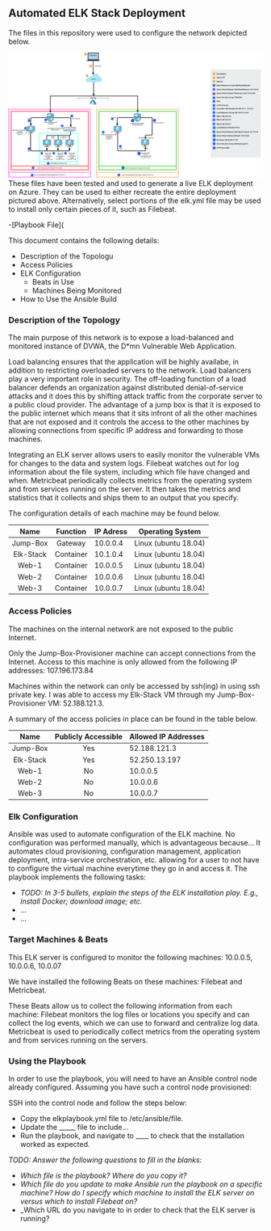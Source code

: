 ## Automated ELK Stack Deployment

The files in this repository were used to configure the network depicted below.

![Link to my diagram](./Ansible/Images/Diagram.png)
These files have been tested and used to generate a live ELK deployment on Azure. They can be used to either recreate the entire deployment pictured above. Alternatively, select portions of the elk.yml file may be used to install only certain pieces of it, such as Filebeat.

  -[Playbook File](

This document contains the following details:
- Description of the Topologu
- Access Policies
- ELK Configuration
  - Beats in Use
  - Machines Being Monitored
- How to Use the Ansible Build


### Description of the Topology

The main purpose of this network is to expose a load-balanced and monitored instance of DVWA, the D*mn Vulnerable Web Application.

Load balancing ensures that the application will be highly availabe, in addition to restricting overloaded servers to the network.
Load balancers play a very important role in security. The off-loading function of a load balancer defends an organization against distributed denial-of-service attacks and it does this by shifting attack traffic from the corporate server to a public cloud provider. The advantage of a jump box is that it is exposed to the public internet which means that it sits infront of all the other machines that are not exposed and it controls the access to the other machines by allowing connections from specific IP address and forwarding to those machines.

Integrating an ELK server allows users to easily monitor the vulnerable VMs for changes to the data and system logs.
Filebeat watches out for log information about the file system, including which file have changed and when.
Metricbeat periodically collects metrics from the operating system and from services running on the server. It then takes the metrics and statistics that it collects and ships them to an output that you specify.

The configuration details of each machine may be found below.

|    Name   |  Function | IP Adress | Operating System     |
|:---------:|:---------:|-----------|----------------------|
| Jump-Box  |  Gateway  | 10.0.0.4  | Linux (ubuntu 18.04) |
| Elk-Stack | Container | 10.1.0.4  | Linux (ubuntu 18.04) |
| Web-1     | Container | 10.0.0.5  | Linux (ubuntu 18.04) |
| Web-2     | Container | 10.0.0.6  | Linux (ubuntu 18.04) |
| Web-3     | Container | 10.0.0.7  | Linux (ubuntu 18.04) |

### Access Policies

The machines on the internal network are not exposed to the public Internet. 

Only the Jump-Box-Provisioner machine can accept connections from the Internet. Access to this machine is only allowed from the following IP addresses:
107.196.173.84

Machines within the network can only be accessed by ssh(ing) in using ssh private key.
I was able to access my Elk-Stack VM through my Jump-Box-Provisioner VM: 52.188.121.3.

A summary of the access policies in place can be found in the table below.

|    Name   | Publicly Accessible | Allowed IP Addresses |
|:---------:|:-------------------:|----------------------|
| Jump-Box  |         Yes         |     52.188.121.3     |
| Elk-Stack |         Yes         |     52.250.13.197    |
| Web-1     |          No         |       10.0.0.5       |
| Web-2     |          No         |       10.0.0.6       |
| Web-3     |          No         |       10.0.0.7       |

### Elk Configuration

Ansible was used to automate configuration of the ELK machine. No configuration was performed manually, which is advantageous because...
It automates cloud provisioning, configuration management, application deployment, intra-service orchestration, etc. allowing for a user to not have to configure the virtual machine everytime they go in and access it.
The playbook implements the following tasks:
- _TODO: In 3-5 bullets, explain the steps of the ELK installation play. E.g., install Docker; download image; etc._
- ...
- ...

### Target Machines & Beats
This ELK server is configured to monitor the following machines:
10.0.0.5, 10.0.0.6, 10.0.07

We have installed the following Beats on these machines:
Filebeat and Metricbeat.

These Beats allow us to collect the following information from each machine:
Filebeat monitors the log files or locations you specify and can collect the log events, which we can use to forward and centralize log data. Metricbeat is used to periodically collect metrics from the operating system and from services running on the servers.

### Using the Playbook
In order to use the playbook, you will need to have an Ansible control node already configured. Assuming you have such a control node provisioned: 

SSH into the control node and follow the steps below:
- Copy the elkplaybook.yml file to /etc/ansible/file.
- Update the _____ file to include...
- Run the playbook, and navigate to ____ to check that the installation worked as expected.

_TODO: Answer the following questions to fill in the blanks:_
- _Which file is the playbook? Where do you copy it?_
- _Which file do you update to make Ansible run the playbook on a specific machine? How do I specify which machine to install the ELK server on versus which to install Filebeat on?_
- _Which URL do you navigate to in order to check that the ELK server is running?

